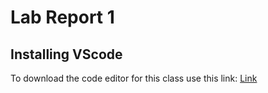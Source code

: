 # Lab Report 1

## Installing VScode
To download the code editor for this class use this link: [Link](https://code.visualstudio.com/)


